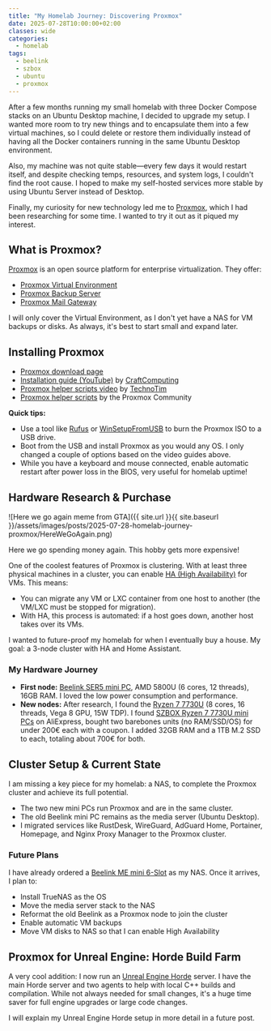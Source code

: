 ```yaml
---
title: "My Homelab Journey: Discovering Proxmox"
date: 2025-07-28T10:00:00+02:00
classes: wide
categories:
  - homelab
tags:
  - beelink
  - szbox
  - ubuntu
  - proxmox
---
```


After a few months running my small homelab with three Docker Compose stacks on an Ubuntu Desktop machine, I decided to upgrade my setup. I wanted more room to try new things and to encapsulate them into a few virtual machines, so I could delete or restore them individually instead of having all the Docker containers running in the same Ubuntu Desktop environment.

Also, my machine was not quite stable—every few days it would restart itself, and despite checking temps, resources, and system logs, I couldn't find the root cause. I hoped to make my self-hosted services more stable by using Ubuntu Server instead of Desktop.

Finally, my curiosity for new technology led me to [Proxmox](https://www.proxmox.com/en/), which I had been researching for some time. I wanted to try it out as it piqued my interest.

## What is Proxmox?
[Proxmox](https://www.proxmox.com/en/) is an open source platform for enterprise virtualization. They offer:
- [Proxmox Virtual Environment](https://www.proxmox.com/en/products/proxmox-virtual-environment/overview)
- [Proxmox Backup Server](https://www.proxmox.com/en/products/proxmox-backup-server/overview)
- [Proxmox Mail Gateway](https://www.proxmox.com/en/products/proxmox-mail-gateway/overview)

I will only cover the Virtual Environment, as I don't yet have a NAS for VM backups or disks. As always, it's best to start small and expand later.

## Installing Proxmox
- [Proxmox download page](https://www.proxmox.com/en/downloads)
- [Installation guide (YouTube)](https://www.youtube.com/watch?v=sZcOlW-DwrU) by [CraftComputing](https://www.youtube.com/@CraftComputing)
- [Proxmox helper scripts video](https://www.youtube.com/watch?v=kcpu4z5eSEU) by [TechnoTim](https://www.youtube.com/@TechnoTim)
- [Proxmox helper scripts](https://community-scripts.github.io/ProxmoxVE/scripts) by the Proxmox Community

**Quick tips:**
- Use a tool like [Rufus](https://rufus.ie/en/) or [WinSetupFromUSB](https://winsetupfromusb.org/) to burn the Proxmox ISO to a USB drive.
- Boot from the USB and install Proxmox as you would any OS. I only changed a couple of options based on the video guides above.
- While you have a keyboard and mouse connected, enable automatic restart after power loss in the BIOS, very useful for homelab uptime!

## Hardware Research & Purchase
![Here we go again meme from GTA]({{ site.url }}{{ site.baseurl }}/assets/images/posts/2025-07-28-homelab-journey-proxmox/HereWeGoAgain.png)

Here we go spending money again. This hobby gets more expensive!

One of the coolest features of Proxmox is clustering. With at least three physical machines in a cluster, you can enable [HA (High Availability)](https://pve.proxmox.com/wiki/High_Availability) for VMs. This means:
- You can migrate any VM or LXC container from one host to another (the VM/LXC must be stopped for migration).
- With HA, this process is automated: if a host goes down, another host takes over its VMs.

I wanted to future-proof my homelab for when I eventually buy a house. My goal: a 3-node cluster with HA and Home Assistant.

### My Hardware Journey
- **First node:** [Beelink SER5 mini PC](https://www.bee-link.com/), AMD 5800U (6 cores, 12 threads), 16GB RAM. I loved the low power consumption and performance.
- **New nodes:** After research, I found the [Ryzen 7 7730U](https://en.wikipedia.org/wiki/List_of_AMD_Ryzen_processors) (8 cores, 16 threads, Vega 8 GPU, 15W TDP). I found [SZBOX Ryzen 7 7730U mini PCs](https://es.aliexpress.com/item/1005007536343635.html?spm=a2g0o.order_detail.order_detail_item.3.25dc39d3eZ56lF&gatewayAdapt=glo2esp) on AliExpress, bought two barebones units (no RAM/SSD/OS) for under 200€ each with a coupon. I added 32GB RAM and a 1TB M.2 SSD to each, totaling about 700€ for both.

## Cluster Setup & Current State
I am missing a key piece for my homelab: a NAS, to complete the Proxmox cluster and achieve its full potential.

- The two new mini PCs run Proxmox and are in the same cluster.
- The old Beelink mini PC remains as the media server (Ubuntu Desktop).
- I migrated services like RustDesk, WireGuard, AdGuard Home, Portainer, Homepage, and Nginx Proxy Manager to the Proxmox cluster.

### Future Plans
I have already ordered a [Beelink ME mini 6-Slot](https://www.bee-link.com/products/beelink-me-mini-n150?variant=47599172813042) as my NAS. Once it arrives, I plan to:
- Install TrueNAS as the OS
- Move the media server stack to the NAS
- Reformat the old Beelink as a Proxmox node to join the cluster
- Enable automatic VM backups
- Move VM disks to NAS so that I can enable High Availability 

## Proxmox for Unreal Engine: Horde Build Farm
A very cool addition: I now run an [Unreal Engine Horde](https://dev.epicgames.com/documentation/en-us/unreal-engine/horde-in-unreal-engine) server. I have the main Horde server and two agents to help with local C++ builds and compilation. While not always needed for small changes, it's a huge time saver for full engine upgrades or large code changes.

I will explain my Unreal Engine Horde setup in more detail in a future post.